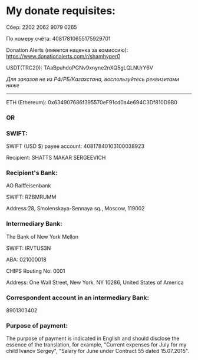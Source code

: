 # My donate requisites:

Сбер: 2202 2062 9079 0265

По номеру счёта: 40817810655175929701

Donation Alerts (имеется наценка за комиссию): https://www.donationalerts.com/r/shamhyper0

USDT(TRC20): TAaBpuhdoPGNv9xnyne2nXQ5gLQLNUrY6V

*Для заказов не из РФ/РБ/Казахстана, воспользуйтесь реквизитами ниже*

-----------------------------------------------------------------------------------------------

ETH (Ethereum): 0x634907686f395570eF91cd0a4e694C3Df810D9B0

### OR

### SWIFT:
SWIFT (USD $) payee account: 40817840103100038923

Recipient: SHATTS MAKAR SERGEEVICH

### Recipient's Bank:
AO Raiffeisenbank

SWIFT: RZBMRUMM

Address:28, Smolenskaya-Sennaya sq., Moscow, 119002

### Intermediary Bank:
The Bank of New York Mellon

SWIFT: IRVTUS3N

ABA: 021000018

CHIPS Routing No: 0001

Address: One Wall Street, New York, NY 10286, United States of America

### Correspondent account in an intermediary Bank:
8901303402

### Purpose of payment:
The purpose of payment is indicated in English and should disclose the essence of the translation, for example, "Current expenses for July for my child Ivanov Sergey", "Salary for June under Contract 55 dated 15.07.2015".

